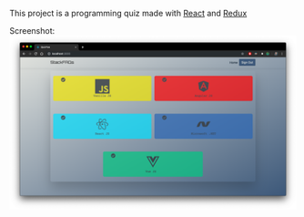 This project is a programming quiz made with [React](https://reactjs.org/) and [Redux](https://redux.js.org/)

Screenshot: ![StackFAQs](screenshot.png)
